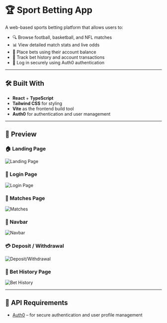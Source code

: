 # 🏆 Sport Betting App

A web-based sports betting platform that allows users to:

- 🔍 Browse football, basketball, and NFL matches
- 📊 View detailed match stats and live odds
- 💸 Place bets using their account balance
- 🧾 Track bet history and account transactions
- 🔐 Log in securely using Auth0 authentication

---

## 🛠️ Built With

- **React** + **TypeScript**
- **Tailwind CSS** for styling
- **Vite** as the frontend build tool
- **Auth0** for authentication and user management

---

## 🔎 Preview

### 🏠 Landing Page

![Landing Page](src/img/landing-page.png)

### 🔐 Login Page

![Login Page](src/img/login.png)

### 🏀 Matches Page

![Matches](src/img/matches.png)

### 🧭 Navbar

![Navbar](src/img/navbar.png)

### 💳 Deposit / Withdrawal

![Deposit/Withdrawal](src/img/balance.png)

### 📜 Bet History Page

![Bet History](src/img/bet-history.png)

---

## 🔗 API Requirements

- [Auth0](https://auth0.com/) – for secure authentication and user profile management
